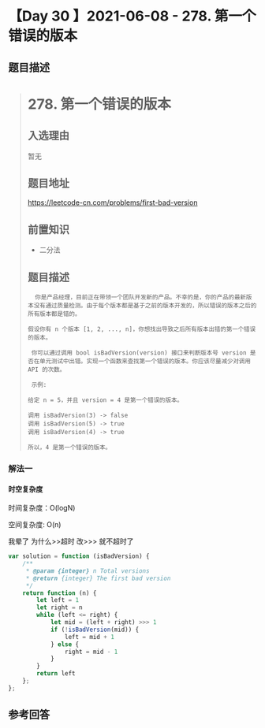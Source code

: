 # 【Day 30 】2021-06-08 - 278. 第一个错误的版本

## 题目描述

> # 278. 第一个错误的版本
>
> ## 入选理由
>
> 暂无
>
> ## 题目地址
>
> https://leetcode-cn.com/problems/first-bad-version
>
> ## 前置知识
> 
>- 二分法
> 
> ## 题目描述
> 
>```
>   你是产品经理，目前正在带领一个团队开发新的产品。不幸的是，你的产品的最新版本没有通过质量检测。由于每个版本都是基于之前的版本开发的，所以错误的版本之后的所有版本都是错的。
> 
> 假设你有 n 个版本 [1, 2, ..., n]，你想找出导致之后所有版本出错的第一个错误的版本。
>  
>  你可以通过调用 bool isBadVersion(version) 接口来判断版本号 version 是否在单元测试中出错。实现一个函数来查找第一个错误的版本。你应该尽量减少对调用 API 的次数。
>  
>  示例:
>  
>给定 n = 5，并且 version = 4 是第一个错误的版本。
>
> 调用 isBadVersion(3) -> false
>调用 isBadVersion(5) -> true
> 调用 isBadVersion(4) -> true
> 
> 所以，4 是第一个错误的版本。
> ```

### 解法一

#### 时空复杂度

时间复杂度：O(logN)

空间复杂度: O(n)

我晕了 为什么>>超时  改>>> 就不超时了

```JavaScript
var solution = function (isBadVersion) {
    /**
     * @param {integer} n Total versions
     * @return {integer} The first bad version
     */
    return function (n) {
        let left = 1
        let right = n
        while (left <= right) {
            let mid = (left + right) >>> 1
            if (!isBadVersion(mid)) {
                left = mid + 1
            } else {
                right = mid - 1
            }
        }
        return left
    };
};
```

## 参考回答

